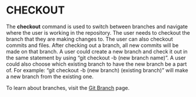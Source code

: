 # CHECKOUT

The **checkout** command is used to switch between branches and navigate where the user is working in the repository. The user needs to checkout the branch that they are making changes to. The user can also checkout commits and files. After checking out a branch, all new commits will be made on that branch. A user could create a new branch and check it out in the same statement by using “git checkout -b (new branch name)”. A user could also choose which existing branch to have the new branch be a part of. For example: “git checkout -b (new branch) (existing branch)” will make a new branch from the existing one.

To learn about branches, visit the [Git Branch](https://github.com/Shannon-NJIT/MiniProject1/blob/master/GitCommands/Branch.md) page.